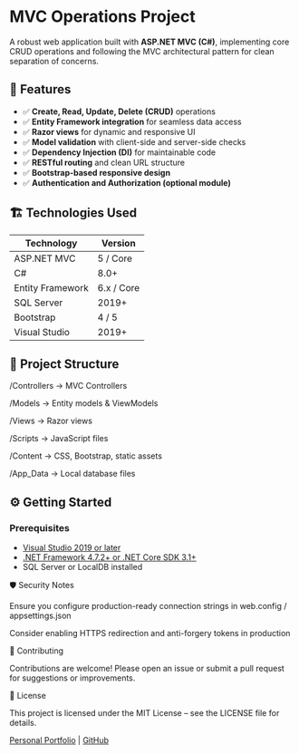 # MVC Operations Project

A robust web application built with **ASP.NET MVC (C#)**, implementing core CRUD operations and following the MVC architectural pattern for clean separation of concerns.

## 🚀 Features

- ✅ **Create, Read, Update, Delete (CRUD)** operations
- ✅ **Entity Framework integration** for seamless data access
- ✅ **Razor views** for dynamic and responsive UI
- ✅ **Model validation** with client-side and server-side checks
- ✅ **Dependency Injection (DI)** for maintainable code
- ✅ **RESTful routing** and clean URL structure
- ✅ **Bootstrap-based responsive design**
- ✅ **Authentication and Authorization (optional module)**

## 🏗️ Technologies Used

| Technology          | Version  |
|--------------------|----------|
| ASP.NET MVC         | 5 / Core |
| C#                  | 8.0+     |
| Entity Framework    | 6.x / Core |
| SQL Server          | 2019+    |
| Bootstrap           | 4 / 5    |
| Visual Studio       | 2019+    |

## 📂 Project Structure

/Controllers → MVC Controllers

/Models → Entity models & ViewModels

/Views → Razor views

/Scripts → JavaScript files

/Content → CSS, Bootstrap, static assets

/App_Data → Local database files

## ⚙️ Getting Started

### Prerequisites

- [Visual Studio 2019 or later](https://visualstudio.microsoft.com/)
- [.NET Framework 4.7.2+ or .NET Core SDK 3.1+](https://dotnet.microsoft.com/)
- SQL Server or LocalDB installed

🛡️ Security Notes

Ensure you configure production-ready connection strings in web.config / appsettings.json

Consider enabling HTTPS redirection and anti-forgery tokens in production

🤝 Contributing

Contributions are welcome! Please open an issue or submit a pull request for suggestions or improvements.

📄 License

This project is licensed under the MIT License – see the LICENSE file for details.

[ Personal Portfolio](https://my-portfolio-sigma-murex-83.vercel.app/#home) | [GitHub](https://github.com/spookyx0)